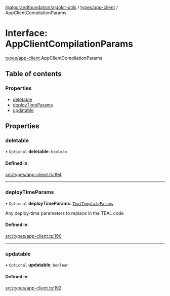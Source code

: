 [@algorandfoundation/algokit-utils](../README.md) / [types/app-client](../modules/types_app_client.md) / AppClientCompilationParams

# Interface: AppClientCompilationParams

[types/app-client](../modules/types_app_client.md).AppClientCompilationParams

## Table of contents

### Properties

- [deletable](types_app_client.AppClientCompilationParams.md#deletable)
- [deployTimeParams](types_app_client.AppClientCompilationParams.md#deploytimeparams)
- [updatable](types_app_client.AppClientCompilationParams.md#updatable)

## Properties

### deletable

• `Optional` **deletable**: `boolean`

#### Defined in

[src/types/app-client.ts:194](https://github.com/algorandfoundation/algokit-utils-ts/blob/main/src/types/app-client.ts#L194)

___

### deployTimeParams

• `Optional` **deployTimeParams**: [`TealTemplateParams`](types_app.TealTemplateParams.md)

Any deploy-time parameters to replace in the TEAL code

#### Defined in

[src/types/app-client.ts:190](https://github.com/algorandfoundation/algokit-utils-ts/blob/main/src/types/app-client.ts#L190)

___

### updatable

• `Optional` **updatable**: `boolean`

#### Defined in

[src/types/app-client.ts:192](https://github.com/algorandfoundation/algokit-utils-ts/blob/main/src/types/app-client.ts#L192)
